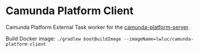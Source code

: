 # Camunda Platform Client

Camunda Platform External Task worker for the [camunda-platform-server](../camunda-platform-server/README.md).

Build Docker image: `./gradlew bootBuildImage --imageName=lwluc/camunda-platform-client`
